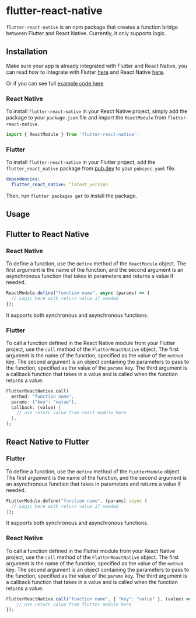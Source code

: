 # flutter-react-native

`flutter-react-native` is an npm package that creates a function bridge between Flutter and React Native. Currently, it only supports logic.

## Installation

Make sure your app is already integrated with Flutter and React Native, you can read how to integrate with Flutter [here](https://docs.flutter.dev/add-to-app) and React Native [here](https://reactnative.dev/docs/integration-with-existing-apps).

Or if you can see full [example code here]() 

### React Native

To install `flutter-react-native` in your React Native project, simply add the package to your `package.json` file and import the `ReactModule` from `flutter-react-native`.

```javascript
import { ReactModule } from 'flutter-react-native';
```

### Flutter

To install `flutter-react-native` in your Flutter project, add the `flutter_react_native` package from [pub.dev](https://pub.dev/packages/flutter_react_native) to your `pubspec.yaml` file.

```yaml
dependencies:
  flutter_react_native: ^latest_version
```

Then, run `flutter packages get` to install the package.

## Usage

## Flutter to React Native

### React Native

To define a function, use the `define` method of the `ReactModule` object. The first argument is the name of the function, and the second argument is an asynchronous function that takes in parameters and returns a value if needed.

```javascript
ReactModule.define("function name", async (params) => {
  // Logic here with return value if needed
});
```

It supports both synchronous and asynchronous functions.

### Flutter

To call a function defined in the React Native module from your Flutter project, use the `call` method of the `FlutterReactNative` object. The first argument is the name of the function, specified as the value of the `method` key. The second argument is an object containing the parameters to pass to the function, specified as the value of the `params` key. The third argument is a callback function that takes in a value and is called when the function returns a value.

```dart
FlutterReactNative.call(
  method: "function name",
  params: {"key": "value"},
  callback: (value) {
    // use return value from react module here
  },
);
```

## React Native to Flutter

### Flutter

To define a function, use the `define` method of the `FLutterModule` object. The first argument is the name of the function, and the second argument is an asynchronous function that takes in parameters and returns a value if needed.

```dart
FLutterModule.define("function name", (params) async {
  // Logic here with return value if needed
});
```

It supports both synchronous and asynchronous functions.

### React Native

To call a function defined in the Flutter module from your React Native project, use the `call` method of the `FlutterReactNative` object. The first argument is the name of the function, specified as the value of the `method` key. The second argument is an object containing the parameters to pass to the function, specified as the value of the `params` key. The third argument is a callback function that takes in a value and is called when the function returns a value.

```javascript
FlutterReactNative.call("function name", { "key": "value" }, (value) => {
    // use return value from flutter module here
});
```
